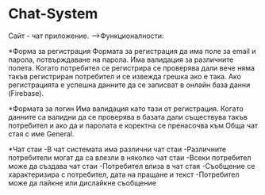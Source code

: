 # Chat-System
Сайт - чат приложение.
-->Функционалности:
  
  *Форма за регистрация
Формата за регистрация да има поле за email и парола, потвърждаване на парола. Има валидация за различните полета. Когато потребител се регистрира се проверява дали вече няма такъв регистриран потребител и се извежда грешка ако е така. Ако регистрацията е успешна данните да се записват в онлайн база данни (Firebase).
 
 *Формата за логин
Има валидация като тази от регистрация. Когато данните са валидни да се проверява в базата дали съществува такъв потребител и ако да и паролата е коректна се пренасочва към Обща чат стая с име General.

  *Чат стаи
-В чат системата има различни чат стаи
-Различните потребители могат да са влезли в няколко чат стаи
-Всеки потребител може да създава чат стаи
-Потребител влиза в чат стая
-Съобщение се характеризира с потребител, дата на пращане и текст
-Потребител може да лайкне или дислайкне съобщение

